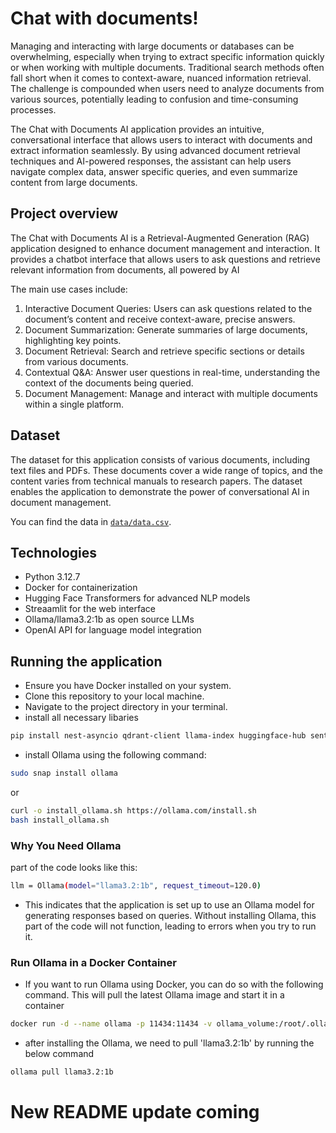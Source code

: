 
# Chat with documents!


Managing and interacting with large documents or databases can be overwhelming, especially when trying to extract specific information quickly or when working with multiple documents. Traditional search methods often fall short when it comes to context-aware, nuanced information retrieval. The challenge is compounded when users need to analyze documents from various sources, potentially leading to confusion and time-consuming processes.

The Chat with Documents AI application provides an intuitive, conversational interface that allows users to interact with documents and extract information seamlessly. By using advanced document retrieval techniques and AI-powered responses, the assistant can help users navigate complex data, answer specific queries, and even summarize content from large documents.

## Project overview

The Chat with Documents AI is a Retrieval-Augmented Generation (RAG) application designed to enhance document management and interaction. It provides a chatbot interface that allows users to ask questions and retrieve relevant information from documents, all powered by AI

The main use cases include:

1. Interactive Document Queries: Users can ask questions related to the document’s content and receive context-aware, precise answers.
2. Document Summarization: Generate summaries of large documents, highlighting key points.
3. Document Retrieval: Search and retrieve specific sections or details from various documents.
4. Contextual Q&A: Answer user questions in real-time, understanding the context of the documents being queried.
5. Document Management: Manage and interact with multiple documents within a single platform.

## Dataset

The dataset for this application consists of various documents, including text files and PDFs. These documents cover a wide range of topics, and the content varies from technical manuals to research papers. The dataset enables the application to demonstrate the power of conversational AI in document management.

You can find the data in [`data/data.csv`](data/data.csv).

## Technologies

- Python 3.12.7
- Docker for containerization
- Hugging Face Transformers for advanced NLP models
- Streaamlit for the web interface
- Ollama/llama3.2:1b as open source LLMs
- OpenAI API for language model integration


## Running the application

- Ensure you have Docker installed on your system.
- Clone this repository to your local machine.
- Navigate to the project directory in your terminal.
- install all necessary libaries 

``` bash
pip install nest-asyncio qdrant-client llama-index huggingface-hub sentence-transformers
```
- install Ollama using the following command:

```bash
sudo snap install ollama
```
or 

```bash
curl -o install_ollama.sh https://ollama.com/install.sh
bash install_ollama.sh
```

### Why You Need Ollama
part of the code looks like this:

```bash
llm = Ollama(model="llama3.2:1b", request_timeout=120.0)
```
- This indicates that the application is set up to use an Ollama model for generating responses based on queries. Without installing Ollama, this part of the code will not function, leading to errors when you try to run it.

### Run Ollama in a Docker Container

- If you want to run Ollama using Docker, you can do so with the following command. This will pull the latest Ollama image and start it in a container

```bash
docker run -d --name ollama -p 11434:11434 -v ollama_volume:/root/.ollama ollama/ollama:latest
```
- after installing the Ollama, we need to pull 'llama3.2:1b' by running the below command

```bash
ollama pull llama3.2:1b
```

# New README update coming 